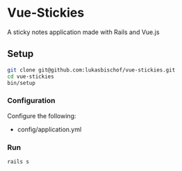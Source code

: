 # Vue-Stickies

A sticky notes application made with Rails and Vue.js

## Setup

```sh
git clone git@github.com:lukasbischof/vue-stickies.git
cd vue-stickies
bin/setup
```

### Configuration

Configure the following:

* config/application.yml

### Run

```sh
rails s
```
